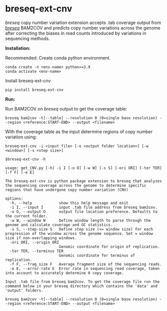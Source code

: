 # breseq-ext-cnv
*breseq* copy number variation extension accepts .tab coverage output from [*breseq*](https://github.com/barricklab/breseq.git) BAM2COV and predicts copy number variations across the genome after correcting the biases in read counts introduced by variations in sequencing methods.

**Installation:**

Recommended: Create conda python environment.
```
conda create -n <env-name> python>=3.9
conda activate <env-name>
```
Install breseq-ext-cnv
```
pip install breseq-ext-cnv
```
**Run:**

Run BAM2COV on *breseq* output to get the coverage table: 
```
breseq bam2cov -t[--table] --resolution 0 (0=single base resolution) --region <reference:START-END> --output <filename>
```
With the coverage table as the input determine regions of copy number variation using: 

```
breseq-ext-cnv -i <input file> [-o <output folder location>] [-w <window>] [-s <step size>]
```

```
$breseq-ext-cnv -h

usage: get_CNV.py [-h] -i I [-o O] [-w W] [-s S] [-ori ORI] [-ter TER] [-f F] [-e E]

The breseq-ext-cnv is python package extension to breseq that analyzes the sequencing coverage across the genome to determine specific regions that have undergone copy number variation (CNV)

options:
  -h, --help            show this help message and exit
  -i I, --input I       input .tab file address from breseq bam2cov.
  -o O, --output O      output file location preference. Defaults to the current folder.
  -w W, --window W      Define window length to parse through the genome and calculate coverage and GC statistics.
  -s S, --step-size S   Define step size (<= window size) for each progression of the window across the genome sequence. Set = window size if non-overlapping windows.
  -ori ORI, --origin ORI
                        Genomic coordinate for origin of replication.
  -ter TER, --terminus TER
                        Genomic coordinate for terminus of replication.
  -f F, --frag_size F   Average fragment size of the sequencing reads.
  -e E, --error-rate E  Error rate in sequencing read coverage, taken into account to accurately determine 0 copy coverage.

Input .tab file from breseq bam2cov. To get the coverage file run the command below in your breseq directory which contains the 'data' and 'output' folders.
```

```
breseq bam2cov -t[--table] --resolution 0 (0=single base resolution) --region <reference:START-END> --output <filename>
```


